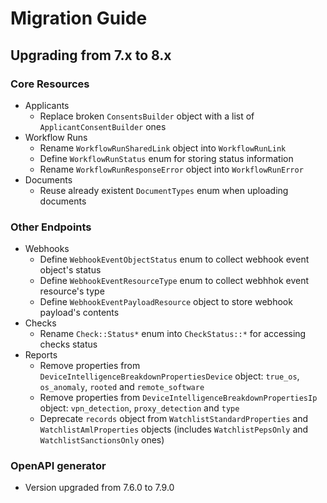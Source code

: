 # Migration Guide

## Upgrading from 7.x to 8.x

### Core Resources

- Applicants
  - Replace broken `ConsentsBuilder` object with a list of `ApplicantConsentBuilder` ones
- Workflow Runs
  - Rename `WorkflowRunSharedLink` object into `WorkflowRunLink`
  - Define `WorkflowRunStatus` enum for storing status information
  - Rename `WorkflowRunResponseError` object into `WorkflowRunError`
- Documents
  - Reuse already existent `DocumentTypes` enum when uploading documents

### Other Endpoints

- Webhooks
  - Define `WebhookEventObjectStatus` enum to collect webhook event object's status
  - Define `WebhookEventResourceType` enum to collect webhhok event resource's type
  - Define `WebhookEventPayloadResource` object to store webhook payload's contents
- Checks
  - Rename `Check::Status*` enum into `CheckStatus::*` for accessing checks status
- Reports
  - Remove properties from `DeviceIntelligenceBreakdownPropertiesDevice` object: `true_os`, `os_anomaly`, `rooted` and `remote_software`
  - Remove properties from `DeviceIntelligenceBreakdownPropertiesIp` object: `vpn_detection`, `proxy_detection` and `type`
  - Deprecate `records` object from `WatchlistStandardProperties` and `WatchlistAmlProperties` objects (includes `WatchlistPepsOnly` and `WatchlistSanctionsOnly` ones)

### OpenAPI generator

- Version upgraded from 7.6.0 to 7.9.0

